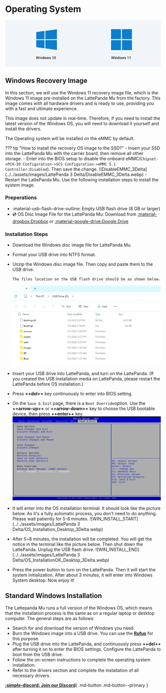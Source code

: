 # Operating System

![](../../assets/images/Windows_10_11_logo.webp)

## Windows Recovery Image

In this section, we will use the Windows 11 recovery image file, which is the Windows 11 image pre-installed on the LattePanda Mu from the factory. This image comes with all hardware drivers and is ready to use, providing you with a fast and ultimate experience.

This image does not update in real-time. Therefore, if you need to install the latest version of the Windows OS, you will need to download it yourself and install the drivers.

The Operating system will be installed on the eMMC by default.

??? tip "How to install the recovery OS image to the SSD?"
    - Insert your SSD into the LattePanda Mu with the carrier board, then remove all other storage.
    - Enter into the BIOS setup to disable the onboard eMMC(`Chipset->PCH-IO Configuration->SCS Configuration->eMMC 5.1 Controller:Disabled`). Then save the change.
        ![DisableEMMC_3Delta](../../assets/images/LattePanda 3 Delta/DisableEMMC_3Delta.webp)
    - Restart the LattePanda Mu. Use the following installation steps to install the system image.


### Preperations

* :material-usb-flash-drive-outline: Empty USB flash drive (8 GB or larger)
* 💿 OS Disc Image File for the LattePanda Mu: Download from [:material-dropbox:Dropbox](https://www.dropbox.com/scl/fo/2t7hqjg8frdaxhyhz8nn2/AD8SyaccaXlrLU_3vBq3fuY?rlkey=wxmxp2edmmygsv3r8yixf5vj8&st=8olwrik0&dl=0) or [:material-google-drive:Google Drive](https://drive.google.com/drive/folders/1_idMEHEUTjU8OPoml1TSp8KbzQ5p-wwr?usp=sharing)


### Installation Steps

* Download the Windows disc image file for LattePanda Mu.

* Format your USB drive into NTFS format.

* Unzip the  Windows disc image file. Then copy and paste them to the USB drive. 

      The files location on the USB flash drive should be as shown below.

  ![USB_Drive_content](../../assets/images/mu_edition/file_in_usbdrive.jpg)

* Insert your USB drive into LattePanda, and turn on the LattePanda. (If you created the USB installation media on LattePanda, please restart the LattePanda before OS installation.) 

* Press **++del++** key continuously to enter into BIOS setting. 

* On the `Save & Exit` page, there  is a `Boot Override`option.  Use the **++arrow-up++** or **++arrow-down++** key to choose the USB bootable device, then press **++enter++** key.
  ![boot_option_select](../../assets/images/mu_edition/USB_Boot_device_Mu.jpg)

* It will enter into the OS installation terminal. It should look like the picture below. As it's a fully automatic process, you don't need to do anything. Please wait patiently for 5-8 minutes.
  ![WIN_INSTALL_START](../../assets/images/LattePanda 3 Delta/OS_Installation_Desktop_3Delta.webp)

* After 5~8 minutes, the installation will be completed. You will get the notice in the terminal like the picture below. 
  Then shut down the LattePanda. Unplug the USB flash drive.
  ![WIN_INSTALL_END](../../assets/images/LattePanda 3 Delta/OS_InstallationOK_Desktop_3Delta.webp)

* Press the power button to turn on the LattePanda. Then it will start the system initialization. After about 3 minutes, it will enter into Windows System desktop.  Now enjoy it!

## Standard Windows Installation

The Lattepanda Mu runs a full version of the Windows OS, which means that the installation process is the same as on a regular laptop or desktop computer. The general steps are as follows:

- Search for and download the version of Windows you need. 
- Burn the Windows image into a USB drive. You can use the [**Rufus**](https://rufus.ie/) for this purpose.
- Plug the USB drive into the LattePanda, and continuously press **++del++** after turning it on to enter the BIOS settings. Configure the LattePanda to boot from the USB drive.
- Follow the on-screen instructions to complete the operating system installation.
- Refer to the drivers section and complete the installation of all necessary drivers.


[**:simple-discord: Join our Discord**](https://discord.gg/k6YPYQgmHt){ .md-button .md-button--primary }